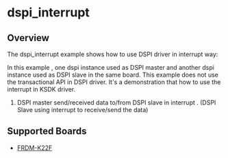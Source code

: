 # dspi_interrupt

## Overview
The dspi_interrupt example shows how to use DSPI driver in interrupt way:

In this example , one dspi instance used as DSPI master and another dspi instance used as DSPI slave in the same board.
This example does not use the transactional API in DSPI driver. It's a demonstration that how to use the interrupt in KSDK driver.

1. DSPI master send/received data to/from DSPI slave in interrupt . (DSPI Slave using interrupt to receive/send the data)

## Supported Boards
- [FRDM-K22F](../../../_boards/frdmk22f/driver_examples/dspi/interrupt/example_board_readme.md)
